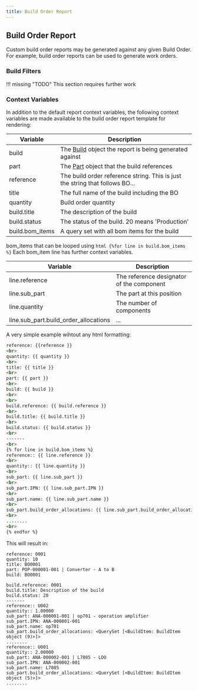 ```yaml
---
title: Build Order Report
---
```


## Build Order Report

Custom build order reports may be generated against any given Build Order. For example, build order reports can be used to generate work orders.

### Build Filters

!!! missing "TODO"
    This section requires further work

### Context Variables

In addition to the default report context variables, the following context variables are made available to the build order report template for rendering:

| Variable | Description |
| --- | --- |
| build | The [Build](./context_variables.md#build) object the report is being generated against |
| part | The [Part](./context_variables.md#part) object that the build references |
| reference | The build order reference string. This is just the string that follows BO... |
| title | The full name of the build including the BO |
| quantity | Build order quantity |
| build.title | The description of the build |
| build.status | The status of the build. 20 means 'Production' |
| build.bom_items | A query set with all bom items for the build |

bom_items that can be looped using ```html {%for line in build.bom_items %}``` Each bom_item line has further context variables.

| Variable | Description |
| --- | --- |
| line.reference | The reference designator of the component |
| line.sub_part | The part at this position |
| line.quantity | The number of components |
| line.sub_part.build_order_allocations | ... |

A very simple example wihtout any html formatting:

```html
reference: {{reference }} 
<br>
quantity: {{ quantity }} 
<br>
title: {{ title }} 
<br>
part: {{ part }} 
<br>
build: {{ build }} 
<br>
<br>
build.reference: {{ build.reference }} 
<br>
build.title: {{ build.title }} 
<br>
build.status: {{ build.status }} 
<br>
-------
<br>
{% for line in build.bom_items %}
reference:: {{ line.reference }} 
<br>
quantity:: {{ line.quantity }} 
<br>
sub_part: {{ line.sub_part }} 
<br>
sub_part.IPN: {{ line.sub_part.IPN }} 
<br>
sub_part.name: {{ line.sub_part.name }} 
<br>
sub_part.build_order_allocations: {{ line.sub_part.build_order_allocations }} 
<br>
........
<br>
{% endfor %}
```

This will result in:

```text
reference: 0001
quantity: 10
title: BO0001
part: POP-000001-001 | Converter - A to B
build: BO0001

build.reference: 0001
build.title: Description of the build
build.status: 20
-------
reference:: U002
quantity:: 1.00000
sub_part: ANA-000001-001 | op701 - operation amplifier
sub_part.IPN: ANA-000001-001
sub_part.name: op701
sub_part.build_order_allocations: <QuerySet [<BuildItem: BuildItem object (9)>]>
........
reference:: U001
quantity:: 2.00000
sub_part: ANA-000002-001 | L7805 - LDO
sub_part.IPN: ANA-000002-001
sub_part.name: L7805
sub_part.build_order_allocations: <QuerySet [<BuildItem: BuildItem object (5)>]>
........ 
```
